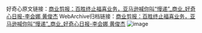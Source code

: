 好奇心原文链接：[商业剪报：百胜终止福喜业务，亚马逊喊你叫“慢递”_商业_好奇心日报-李会娜 黄俊杰](https://www.qdaily.com/articles/1688.html)
WebArchive归档链接：[商业剪报：百胜终止福喜业务，亚马逊喊你叫“慢递”_商业_好奇心日报-李会娜 黄俊杰](http://web.archive.org/web/20190623150025/https://www.qdaily.com/articles/1688.html)
![image](http://ww3.sinaimg.cn/large/007d5XDply1g3v4hcfjamj30u03uyhdt)